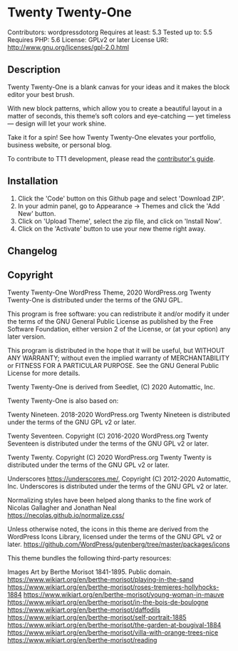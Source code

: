 # Twenty Twenty-One

Contributors: wordpressdotorg
Requires at least: 5.3
Tested up to: 5.5
Requires PHP: 5.6
License: GPLv2 or later
License URI: http://www.gnu.org/licenses/gpl-2.0.html

## Description

Twenty Twenty-One is a blank canvas for your ideas and it makes the block editor your best brush.

With new block patterns, which allow you to create a beautiful layout in a matter of seconds, this theme’s soft colors and eye-catching — yet timeless — design will let your work shine.

Take it for a spin! See how Twenty Twenty-One elevates your portfolio, business website, or personal blog.

To contribute to TT1 development, please read the [contributor's guide](/CONTRIBUTING.md).

## Installation

1. Click the 'Code' button on this Github page and select 'Download ZIP'.
2. In your admin panel, go to Appearance -> Themes and click the 'Add New' button.
3. Click on 'Upload Theme', select the zip file, and click on 'Install Now'.
4. Click on the 'Activate' button to use your new theme right away.

## Changelog

## Copyright

Twenty Twenty-One WordPress Theme, 2020 WordPress.org
Twenty Twenty-One is distributed under the terms of the GNU GPL.

This program is free software: you can redistribute it and/or modify
it under the terms of the GNU General Public License as published by
the Free Software Foundation, either version 2 of the License, or
(at your option) any later version.

This program is distributed in the hope that it will be useful,
but WITHOUT ANY WARRANTY; without even the implied warranty of
MERCHANTABILITY or FITNESS FOR A PARTICULAR PURPOSE. See the
GNU General Public License for more details.


Twenty Twenty-One is derived from Seedlet, (C) 2020 Automattic, Inc.

Twenty Twenty-One is also based on:

Twenty Nineteen. 2018-2020 WordPress.org
Twenty Nineteen is distributed under the terms of the GNU GPL v2 or later.

Twenty Seventeen. Copyright (C) 2016-2020 WordPress.org
Twenty Seventeen is distributed under the terms of the GNU GPL v2 or later.

Twenty Twenty. Copyright (C) 2020 WordPress.org
Twenty Twenty is distributed under the terms of the GNU GPL v2 or later.

Underscores https://underscores.me/, Copyright (C) 2012-2020 Automattic, Inc.
Underscores is distributed under the terms of the GNU GPL v2 or later.

Normalizing styles have been helped along thanks to the fine work of
Nicolas Gallagher and Jonathan Neal https://necolas.github.io/normalize.css/

Unless otherwise noted, the icons in this theme are derived from the WordPress
Icons Library, licensed under the terms of the GNU GPL v2 or later.
https://github.com/WordPress/gutenberg/tree/master/packages/icons

This theme bundles the following third-party resources:

Images
Art by Berthe Morisot 1841-1895. Public domain.
https://www.wikiart.org/en/berthe-morisot/playing-in-the-sand
https://www.wikiart.org/en/berthe-morisot/roses-tremieres-hollyhocks-1884
https://www.wikiart.org/en/berthe-morisot/young-woman-in-mauve
https://www.wikiart.org/en/berthe-morisot/in-the-bois-de-boulogne
https://www.wikiart.org/en/berthe-morisot/daffodils
https://www.wikiart.org/en/berthe-morisot/self-portrait-1885
https://www.wikiart.org/en/berthe-morisot/the-garden-at-bougival-1884
https://www.wikiart.org/en/berthe-morisot/villa-with-orange-trees-nice
https://www.wikiart.org/en/berthe-morisot/reading
